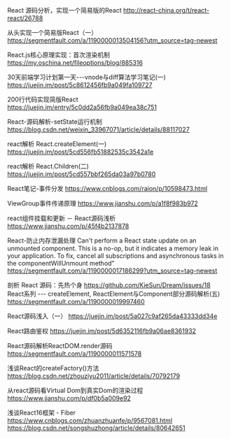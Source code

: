 React 源码分析，实现一个简易版的React
http://react-china.org/t/react-react/26788


从头实现一个简易版React（一）
https://segmentfault.com/a/1190000013504156?utm_source=tag-newest


React.js核心原理实现：首次渲染机制
https://my.oschina.net/fileoptions/blog/885316

30天前端学习计划第一天---vnode与diff算法学习笔记(一)
https://juejin.im/post/5c8612456fb9a049fa109727


200行代码实现简版React
https://juejin.im/entry/5c0dd2a56fb9a049ea38c751

React-源码解析-setState运行机制
https://blog.csdn.net/weixin_33967071/article/details/88117027

react解析 React.createElement(一)
https://juejin.im/post/5cd556fb51882535c3542a1e

react解析 React.Children(二)
https://juejin.im/post/5cd557bbf265da03a97b0780


React笔记-事件分发
https://www.cnblogs.com/raion/p/10598473.html


ViewGroup事件传递原理
https://www.jianshu.com/p/a1f8f983b972

react组件挂载和更新 － React源码浅析
https://www.jianshu.com/p/45f4b2137878


React-防止内存泄漏处理
Can't perform a React state update on an unmounted component. This is a no-op, but it indicates a memory leak in your application. To fix, cancel all subscriptions and asynchronous tasks in the componentWillUnmount method”
https://segmentfault.com/a/1190000017186299?utm_source=tag-newest

剖析 React 源码：先热个身
https://github.com/KieSun/Dream/issues/18
React系列 --- createElement, ReactElement与Component部分源码解析(五)
https://segmentfault.com/a/1190000019997460


React源码浅入（一）
https://juejin.im/post/5a027c9af265da43333dd34e

React路由鉴权
https://juejin.im/post/5d6352116fb9a06ae8361932


React源码解析ReactDOM.render源码
https://segmentfault.com/a/1190000011571578

浅谈React的createFactory()方法
https://blog.csdn.net/zhouziyu2011/article/details/70792179

从react源码看Virtual Dom到真实Dom的渲染过程
https://www.jianshu.com/p/df0b5a009e92


浅谈React16框架 - Fiber
https://www.cnblogs.com/zhuanzhuanfe/p/9567081.html
https://blog.csdn.net/songshuzhong/article/details/80642651